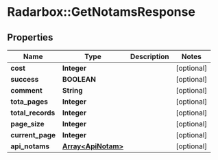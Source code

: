 # Radarbox::GetNotamsResponse

## Properties
Name | Type | Description | Notes
------------ | ------------- | ------------- | -------------
**cost** | **Integer** |  | [optional] 
**success** | **BOOLEAN** |  | [optional] 
**comment** | **String** |  | [optional] 
**tota_pages** | **Integer** |  | [optional] 
**total_records** | **Integer** |  | [optional] 
**page_size** | **Integer** |  | [optional] 
**current_page** | **Integer** |  | [optional] 
**api_notams** | [**Array&lt;ApiNotam&gt;**](ApiNotam.md) |  | [optional] 

